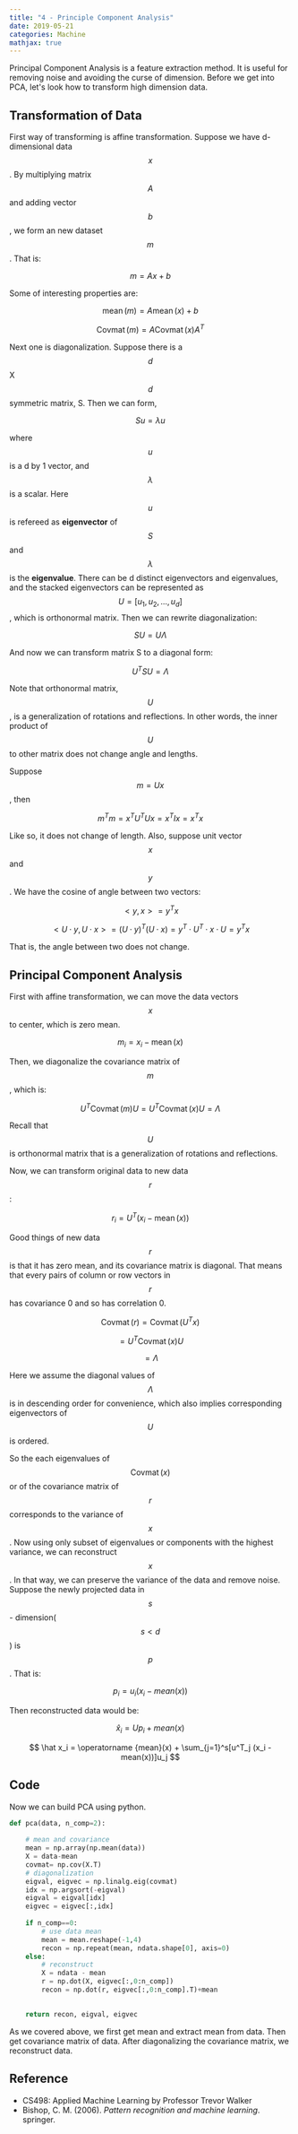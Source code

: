 ```yaml
---
title: "4 - Principle Component Analysis"
date: 2019-05-21
categories: Machine
mathjax: true
---
```


Principal Component Analysis is a feature extraction method. It is useful for removing noise and avoiding the curse of dimension. Before we get into PCA, let's look how to transform high dimension data.



## Transformation of Data

First way of transforming is affine transformation. Suppose we have d-dimensional data $$x$$. By multiplying matrix $$A$$ and adding vector $$b$$, we form an new dataset $$m$$. That is:

$$ m = Ax + b $$

Some of interesting properties are:

$$\operatorname{mean}({m}) = A \operatorname{mean}({x})+b$$

$$\operatorname{Covmat}({m}) = A \operatorname{ Covmat}({x})A^T $$



Next one is diagonalization. Suppose there is a $$d $$ X $$d$$ symmetric matrix, S. Then we can form,

$$ S u = \lambda u $$

where $$u$$ is a d by 1 vector, and $$\lambda$$ is a scalar. Here $$u$$ is refereed as **eigenvector** of $$S$$ and $$\lambda$$ is the **eigenvalue**. There can be d distinct eigenvectors and eigenvalues, and the stacked eigenvectors can be represented as $$U = [u_1, u_2, ..., u_d]$$, which is orthonormal matrix. Then we can rewrite diagonalization:

$$ SU = U \Lambda $$

And now we can transform matrix S to a diagonal form:

$$ U^T S U = \Lambda $$



Note that orthonormal matrix, $$U$$, is a generalization of rotations and reflections. In other words, the inner product of $$U$$ to other matrix does not change angle and lengths.

Suppose  $$ m = Ux$$, then

$$m^Tm = x^T U^T U x = x^T I x = x^T x $$

Like so, it does not change of length. Also, suppose unit vector $$x$$ and $$y$$. We have the cosine of angle between two vectors:

$$<y, x>  = y^T x$$

$$ <U \cdot y, U \cdot x> = (U \cdot y)^T (U \cdot x) = y^T \cdot U^T \cdot x \cdot U = y^T x $$

That is, the angle between two does not change.



## Principal Component Analysis

First with affine transformation, we can move the data vectors $$x$$ to center, which is zero mean.

$$ m_i = x_i - \operatorname{mean}(x) $$

Then, we diagonalize the covariance matrix of $$m$$, which is:

$$ U^T \operatorname{Covmat}(m) U = U^T \operatorname{Covmat}(x)U =  \Lambda$$

Recall that $$U$$ is orthonormal matrix that is a generalization of rotations and reflections. 

Now, we can transform original data to new data $$r$$:

$$r_i = U^T (x_i - \operatorname{mean}(x))$$



Good things of new data $$r$$ is that it has zero mean, and its covariance matrix is diagonal. That means that every pairs of column or row vectors in $$r$$ has covariance 0 and so has correlation 0. 

$$ \operatorname{Covmat}(r) = \operatorname{Covmat}(U^T x)$$

$$ = U^T \operatorname{Covmat}(x) U $$

$$ = \Lambda$$

Here we assume the diagonal values of $$\Lambda$$ is in descending order for convenience, which also implies corresponding eigenvectors of $$U$$ is ordered.

So the each eigenvalues of $$\operatorname{Covmat}(x)$$ or of the covariance matrix of $$r$$ corresponds to the variance of $$x$$. Now using only subset of eigenvalues or components with the highest variance, we can reconstruct $$x$$. In that way, we can preserve the variance of the data and remove noise. Suppose the newly projected data in $$s$$- dimension($$s<d$$) is $$p$$. That is:

$$ p_i = u_i (x_i - mean(x))$$

Then reconstructed data would be:

$$\hat x_i = U p_i +mean(x)$$

$$ \hat x_i = \operatorname {mean}(x) + \sum_{j=1}^s[u^T_j (x_i - mean(x))]u_j $$



## Code

Now we can build PCA using python.

```python
def pca(data, n_comp=2):
    
    # mean and covariance
    mean = np.array(np.mean(data))
    X = data-mean
    covmat= np.cov(X.T)
    # diagonalization
    eigval, eigvec = np.linalg.eig(covmat)
    idx = np.argsort(-eigval)
    eigval = eigval[idx]
    eigvec = eigvec[:,idx]
    
    if n_comp==0:
        # use data mean
        mean = mean.reshape(-1,4)
        recon = np.repeat(mean, ndata.shape[0], axis=0)
    else:
        # reconstruct
        X = ndata - mean
        r = np.dot(X, eigvec[:,0:n_comp])
        recon = np.dot(r, eigvec[:,0:n_comp].T)+mean
    

    return recon, eigval, eigvec
```

As we covered above, we first get mean and extract mean from data. Then get covariance matrix of data. After diagonalizing the covariance matrix, we reconstruct data.







## Reference

- CS498: Applied Machine Learning by Professor Trevor Walker
- Bishop, C. M. (2006). *Pattern recognition and machine learning*. springer.
